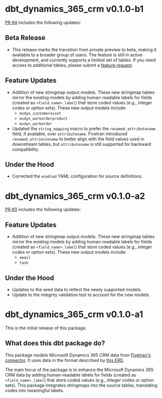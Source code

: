 # dbt_dynamics_365_crm v0.1.0-b1
[PR #4](https://github.com/fivetran/dbt_dynamics_365_crm/pull/4) includes the following updates:

## Beta Release
- This release marks the transition from private preview to beta, making it available to a broader group of users. The feature is still in active development, and currently supports a limited set of tables. If you need access to additional tables, please submit a [feature request](https://github.com/fivetran/dbt_dynamics_365_crm/issues/new/choose).

## Feature Updates
- Addition of new stringmap output models. These new stringmap tables mirror the existing models by adding human-readable labels for fields (created as `<field_name>_label`) that store coded values (e.g., integer codes or option sets). These new output models include:
    - `msdyn_customerasset`
    - `msdyn_workorderproduct`
    - `msdyn_workorder`
- Updated the `string_mapping` macro to prefer the `renamed_attributename` field, if available, over `attributename`. Fivetran introduced `renamed_attributename` to better align with the field values used in downstream tables, but `attributename` is still supported for backward compatibility.

## Under the Hood
- Corrected the `enabled` YAML configuration for source definitions.

# dbt_dynamics_365_crm v0.1.0-a2

[PR #3](https://github.com/fivetran/dbt_dynamics_365_crm/pull/3) includes the following updates:

## Feature Updates
- Addition of new stringmap output models. These new stringmap tables mirror the existing models by adding human-readable labels for fields (created as `<field_name>_label`) that store coded values (e.g., integer codes or option sets). These new output models include:
    - `email`
    - `task`

## Under the Hood
- Updates to the seed data to reflect the newly supported models.
- Update to the integrity validation test to account for the new models.

# dbt_dynamics_365_crm v0.1.0-a1
This is the initial release of this package.

## What does this dbt package do?

This package models Microsoft Dynamics 365 CRM data from [Fivetran's connector](https://fivetran.com/docs/connectors/applications/microsoft-dynamics/dynamics365crm). It uses data in the format described by [this ERD](https://fivetran.com/docs/connectors/applications/microsoft-dynamics/dynamics365crm#schemainformation).

The main focus of the package is to enhance the Microsoft Dynamics 365 CRM data by adding human-readable labels for fields (created as `<field_name>_label`) that store coded values (e.g., integer codes or option sets). This package integrates stringmaps into the source tables, translating codes into meaningful labels.
